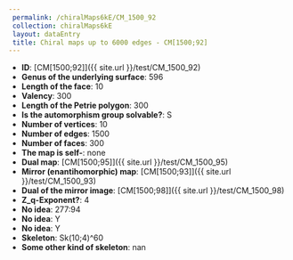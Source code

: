 ```yaml
--- 
 permalink: /chiralMaps6kE/CM_1500_92 
 collection: chiralMaps6kE
 layout: dataEntry
 title: Chiral maps up to 6000 edges - CM[1500;92]
---
```


- **ID**: [CM[1500;92]]({{ site.url }}/test/CM_1500_92)
- **Genus of the underlying surface**: 596
- **Length of the face**: 10
- **Valency**: 300
- **Length of the Petrie polygon**: 300
- **Is the automorphism group solvable?**: S
- **Number of vertices**: 10
- **Number of edges**: 1500
- **Number of faces**: 300
- **The map is self-**: none
- **Dual map**: [CM[1500;95]]({{ site.url }}/test/CM_1500_95)
- **Mirror (enantihomorphic) map**: [CM[1500;93]]({{ site.url }}/test/CM_1500_93)
- **Dual of the mirror image**: [CM[1500;98]]({{ site.url }}/test/CM_1500_98)
- **Z_q-Exponent?**: 4
- **No idea**:  277:94
- **No idea**: Y
- **No idea**: Y
- **Skeleton**: Sk(10;4)^60
- **Some other kind of skeleton**: nan
